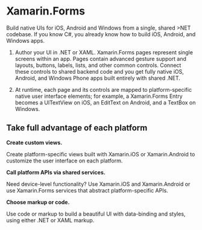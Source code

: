 # Xamarin.Forms

Build native UIs for iOS, Android and Windows from a single, shared >NET codebase. If you know C#, you already know how to build iOS, Android, and Windows apps.

1. Author your UI in .NET or XAML. Xamarin.Forms pages represent single screens within an app. Pages contain advanced gesture support and layouts, buttons, labels, lists, and other common controls. Connect these controls to shared backend code and you get fully native iOS, Android, and Windows Phone apps built entirely with shared .NET.

2. At runtime, each page and its controls are mapped to platform-specific native user interface elements; for example, a Xamarin.Forms Entry becomes a UITextView on iOS, an EditText on Android, and a TextBox on Windows.

## Take full advantage of each platform

**Create custom views.**

Create platform-specific views built with Xamarin.iOS or Xamarin.Android to customize the user interface on each platform.

**Call platform APIs via shared services.**

Need device-level functionality? Use Xamarin.iOS and Xamarin.Android or use Xamarin.Forms services that abstract platform-specific APIs.

**Choose markup or code.**

Use code or markup to build a beautiful UI with data-binding and styles, using either .NET or XAML markup.